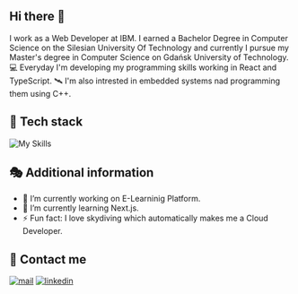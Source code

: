 ## Hi there 👋
I work as a Web Developer at IBM. I earned a Bachelor Degree in Computer Science on the Silesian University Of Technology and currently I pursue my Master's degree in Computer Science on Gdańsk University of Technology. 💻 Everyday I'm developing my programming skills working in React and TypeScript. 🛰 I'm also intrested in embedded systems nad programming them using C++.

## 🧬 Tech stack
![My Skills](https://skillicons.dev/icons?i=react,nextjs,js,ts,html,css,sass,tailwind,sequelize,postgres,nodejs,docker,git,github,vscode,c,cpp,arduino&perline=9)

## 🎭 Additional information
- 🔭 I’m currently working on E-Learninig Platform.
- 🌱 I’m currently learning Next.js.
- ⚡ Fun fact: I love skydiving which automatically makes me a Cloud Developer.

## 📲 Contact me
[![mail](https://img.shields.io/badge/Mail-005FF9?logo=maildotru&logoColor=fff&style=for-the-badge)](mailto:michal.pawlowski@ibm.com)
[![linkedin](https://img.shields.io/badge/linkedin-%230077B5.svg?&style=for-the-badge&logo=linkedin&logoColor=white)](https://www.linkedin.com/in/m-pawlowski/)
